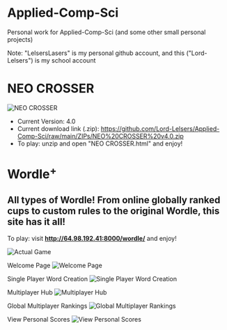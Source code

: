 # Applied-Comp-Sci

Personal work for Applied-Comp-Sci (and some other small personal projects)

Note: "LelsersLasers" is my personal github account, and this ("Lord-Lelsers") is my school account

# NEO CROSSER

![NEO CROSSER](https://github.com/Lord-Lelsers/Applied-Comp-Sci/raw/main/80sGame/NEO%20CROSSER/showcase.PNG)

- Current Version: 4.0
- Current download link (.zip): https://github.com/Lord-Lelsers/Applied-Comp-Sci/raw/main/ZIPs/NEO%20CROSSER%20v4.0.zip
- To play: unzip and open "NEO CROSSER.html" and enjoy!

# Wordle<sup>+</sup>
<h2>
    All types of Wordle! From online globally ranked cups to custom rules to the original Wordle, this site has it all!
</h2>

To play: visit <strong><http://64.98.192.41:8000/wordle/></strong> and enjoy!

![Actual Game](https://github.com/Lord-Lelsers/Applied-Comp-Sci/raw/main/Django/WordlePlus/showcase/game.PNG)

Welcome Page
![Welcome Page](https://github.com/Lord-Lelsers/Applied-Comp-Sci/raw/main/Django/WordlePlus/showcase/welcome.PNG)

Single Player Word Creation
![Single Player Word Creation](https://github.com/Lord-Lelsers/Applied-Comp-Sci/raw/main/Django/WordlePlus/showcase/SP_launcher.PNG)

Multiplayer Hub
![Multiplayer Hub](https://github.com/Lord-Lelsers/Applied-Comp-Sci/raw/main/Django/WordlePlus/showcase/MP_hub.PNG)

Global Multiplayer Rankings
![Global Multiplayer Rankings](https://github.com/Lord-Lelsers/Applied-Comp-Sci/raw/main/Django/WordlePlus/showcase/MP_rankings.PNG)

View Personal Scores
![View Personal Scores](https://github.com/Lord-Lelsers/Applied-Comp-Sci/raw/main/Django/WordlePlus/showcase/personal_scores.PNG)
